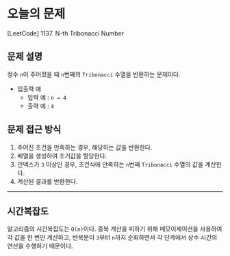 
# 오늘의 문제
[LeetCode] 1137. N-th Tribonacci Number

## 문제 설명
정수 `n`이 주어졌을 때 `n`번째의 `Tribonacci` 수열을 반환하는 문제이다. 
- 입출력 예 
  - 입력 예 : `n = 4`
  - 출력 예 : `4`

## 문제 접근 방식 
1. 주어진 조건을 만족하는 경우, 해당하는 값을 반환한다.
2. 배열을 생성하여 초기값을 할당한다.
3. 인덱스가 `3` 이상인 경우, 조건식에 만족하는 `n`번째 `Tribonacci` 수열의 값을 계산한다.
4. 계산된 결과를 반환한다. 


---


## 시간복잡도 

알고리즘의 시간복잡도는 `O(n)`이다. 중복 계산을 피하기 위해 메모이제이션을 사용하여 각 값을 한 번만 계산하고, 
반복문이 `3`부터 `n`까지 순회하면서 각 단계에서 상수 시간의 연산을 수행하기 때문이다. 






  
